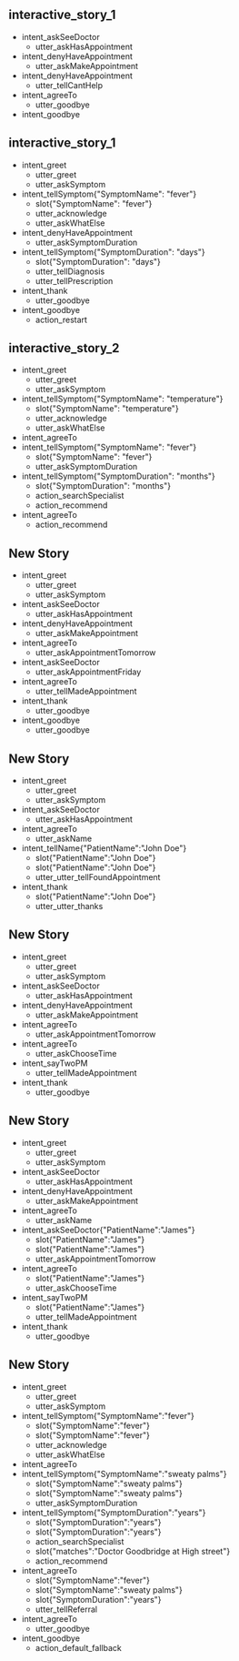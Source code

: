 ## interactive_story_1
* intent_askSeeDoctor
    - utter_askHasAppointment
* intent_denyHaveAppointment
    - utter_askMakeAppointment
* intent_denyHaveAppointment
    - utter_tellCantHelp
* intent_agreeTo
    - utter_goodbye
* intent_goodbye

## interactive_story_1
* intent_greet
    - utter_greet
    - utter_askSymptom
* intent_tellSymptom{"SymptomName": "fever"}
    - slot{"SymptomName": "fever"}
    - utter_acknowledge
    - utter_askWhatElse
* intent_denyHaveAppointment
    - utter_askSymptomDuration
* intent_tellSymptom{"SymptomDuration": "days"}
    - slot{"SymptomDuration": "days"}
    - utter_tellDiagnosis
    - utter_tellPrescription
* intent_thank
    - utter_goodbye
* intent_goodbye
    - action_restart

## interactive_story_2
* intent_greet
    - utter_greet
    - utter_askSymptom
* intent_tellSymptom{"SymptomName": "temperature"}
    - slot{"SymptomName": "temperature"}
    - utter_acknowledge
    - utter_askWhatElse
* intent_agreeTo
* intent_tellSymptom{"SymptomName": "fever"}
    - slot{"SymptomName": "fever"}
    - utter_askSymptomDuration
* intent_tellSymptom{"SymptomDuration": "months"}
    - slot{"SymptomDuration": "months"}
    - action_searchSpecialist
    - action_recommend
* intent_agreeTo
    - action_recommend

## New Story

* intent_greet
    - utter_greet
    - utter_askSymptom
* intent_askSeeDoctor
    - utter_askHasAppointment
* intent_denyHaveAppointment
    - utter_askMakeAppointment
* intent_agreeTo
    - utter_askAppointmentTomorrow
* intent_askSeeDoctor
    - utter_askAppointmentFriday
* intent_agreeTo
    - utter_tellMadeAppointment
* intent_thank
    - utter_goodbye
* intent_goodbye
    - utter_goodbye

## New Story

* intent_greet
    - utter_greet
    - utter_askSymptom
* intent_askSeeDoctor
    - utter_askHasAppointment
* intent_agreeTo
    - utter_askName
* intent_tellName{"PatientName":"John Doe"}
    - slot{"PatientName":"John Doe"}
    - slot{"PatientName":"John Doe"}
    - utter_utter_tellFoundAppointment
* intent_thank
    - slot{"PatientName":"John Doe"}
    - utter_utter_thanks

## New Story

* intent_greet
    - utter_greet
    - utter_askSymptom
* intent_askSeeDoctor
    - utter_askHasAppointment
* intent_denyHaveAppointment
    - utter_askMakeAppointment
* intent_agreeTo
    - utter_askAppointmentTomorrow
* intent_agreeTo
    - utter_askChooseTime
* intent_sayTwoPM
    - utter_tellMadeAppointment
* intent_thank
    - utter_goodbye

## New Story

* intent_greet
    - utter_greet
    - utter_askSymptom
* intent_askSeeDoctor
    - utter_askHasAppointment
* intent_denyHaveAppointment
    - utter_askMakeAppointment
* intent_agreeTo
    - utter_askName
* intent_askSeeDoctor{"PatientName":"James"}
    - slot{"PatientName":"James"}
    - slot{"PatientName":"James"}
    - utter_askAppointmentTomorrow
* intent_agreeTo
    - slot{"PatientName":"James"}
    - utter_askChooseTime
* intent_sayTwoPM
    - slot{"PatientName":"James"}
    - utter_tellMadeAppointment
* intent_thank
    - utter_goodbye

## New Story

* intent_greet
    - utter_greet
    - utter_askSymptom
* intent_tellSymptom{"SymptomName":"fever"}
    - slot{"SymptomName":"fever"}
    - slot{"SymptomName":"fever"}
    - utter_acknowledge
    - utter_askWhatElse
* intent_agreeTo
* intent_tellSymptom{"SymptomName":"sweaty palms"}
    - slot{"SymptomName":"sweaty palms"}
    - slot{"SymptomName":"sweaty palms"}
    - utter_askSymptomDuration
* intent_tellSymptom{"SymptomDuration":"years"}
    - slot{"SymptomDuration":"years"}
    - slot{"SymptomDuration":"years"}
    - action_searchSpecialist
    - slot{"matches":"Doctor Goodbridge at High street"}
    - action_recommend
* intent_agreeTo
    - slot{"SymptomName":"fever"}
    - slot{"SymptomName":"sweaty palms"}
    - slot{"SymptomDuration":"years"}
    - utter_tellReferral
* intent_agreeTo
    - utter_goodbye
* intent_goodbye
    - action_default_fallback
